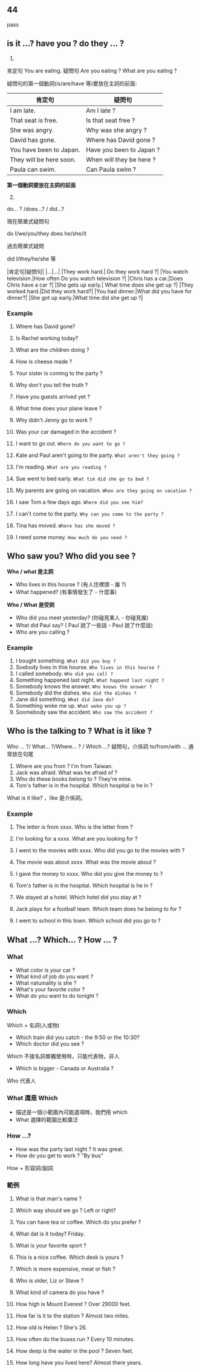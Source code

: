 ## 44
pass

## is it ...? have you  ? do they ... ?

1. 
肯定句 You are eating.
疑問句 Are you eating ? What are you eating ?

疑問句的第一個動詞(is/are/have 等)要放在主詞的前面:

|肯定句|疑問句|
|---|---|
|I am late.|Am I late ?|
|That seat is free.|Is that seat free ?|
|She was angry.| Why was she angry ?|
|David has gone.|Where has David gone ?|
|You have been to Japan.|Have you been to Japan ?|
|They will be here soon.|When will they be here ?|
|Paula can swim.| Can Paula swim ?|

**第一個動詞要放在主詞的前面**

2. 

do... ? /does...? / did...?

現在簡單式疑問句 

do I/we/you/they
does he/she/it

過去簡單式疑問

did I/they/he/she 等

|肯定句|疑問句|
|...|...|
|They work hard.| Do they work hard ?|
|You watch television.|How often Do you watch television ?|
|Chris has a car.|Does Chris have a car ?|
|She gets up early.| What time does she get up ?|
|They worked hard.|Did they work hard?|
|You had dinner.|What did you have for dinner?|
|She got up early.|What time did she get up ?|

### Example
1. Where has David gone?
2. Is Rachel working today?
3. What are the children doing ?
4. How is cheese made ?
5. Your sister is coming to the party ?
6. Why don't you tell the truth ?
7. Have you guests arrived yet ?
8. What time does your plane leave ?
9. Why didn't Jenny go to work ?
10. Was your car damaged in the accident ?

1. I want to go out. `Where do you want to go ?`
2. Kate and Paul aren't going to the party. `What aren't they going ?`
3. I'm reading. `What are you reading ?`
4. Sue went to bed early. `What tim did she go to bed ?`
5. My parents are going on vacation. `When are they going on vacation ?`
6. I saw Tom a few days ago. `Where did you see him?`
7. I can't come to the party. `Why can you come to the party ?`
8. Tina has moved. `Where has she moved ?`
9. I need some money. `How much do you need ?`

## Who saw you? Who did you see ?

**Who / what 是主詞**

- Who lives in this hourse ? (有人住裡頭 - 誰 ?)
- What happened? (有事情發生了 - 什麼事)

**Who / What 是受詞**

- Who did you meet yesterday? (你碰見某人 - 你碰見誰)
- What did Paul say? ( Paul 說了一些話 - Paul 說了什麼話)
- Who are you calling ?

### Example

1. I bought something. `What did you buy ?`
2. Soebody lives in thie hourse. `Who lives in this hourse ?`
3. I called somebody. `Who did you call ?`
4. Something happened last night. `What happend last night ?`
5. Somebody knows the answer. `Who knows the answer ?`
6. Somebody did the dishes. `Who did the dishes ?`
7. Jane did something. `What did Jane do?`
8. Something woke me up. `What woke you up ?`
9. Soomebody saw the accident. `Who saw the accident ?`

## Who is the talking to ? What is it like ?

Who ... ?/ What... ?/Where... ? / Which ...? 疑問句，介係詞 to/from/with ... 通常放在句尾

1. Where are you from ? I'm from Taiwan.
2. Jack was afraid. What was he afraid of ?
3. Who do these books belong to ? They're mine.
4. Tom's father is in the hospital. Which hospital is he in ?

What is it like? ，like 是介係詞。

### Example

1. The letter is from xxxx. Who is the letter from ?
2. I'm looking for a xxxx. What are you looking for ?
3. I went to the movies with xxxx. Who did you go to the movies with ?
4. The movie was about xxxx. What was the movie about ?
5. I gave the money to xxxx. Who did you give the money to ?

1. Tom's father is in the hospital. Which hospital is he in ?
2. We stayed at a hotel. Which hotel did you stay at ?
3. Jack plays for a football team. Which team does he belong to for ?
4. I went to school in this town. Which school did you go to ?

## What ...? Which... ? How ... ?
### What

- What color is your car ?
- What kind of job do you want ?
- What natuinality is she ?
- What's your favorite color ?
- What do you want to do tonight ?

### Which 

Which + 名詞(人或物)

- Which train did you catch - the 9:50 or the 10:30?
- Which doctor did you see ?

Which 不接名詞單獨使用時，只能代表物，非人

- Which is bigger - Canada or Australia ?

Who 代表人

### What 還是 Which

- 描述是一個小範圍內可能選項時，我們用 which
- What 選擇的範圍比較廣泛


### How ...?
- How was the party last night ? It was great.
- How do you get to work ? "By bus"

How + 形容詞/副詞

### 範例

1. What is that man's name ?
2. Which way should we go ? Left or right?
3. You can have tea or coffee. Which do you prefer ?
4. What dat is it today? Friday.
5. What is your favorite sport ?
6. This is a nice coffee. Which desk is yours ?
7. Which is more expensive, meat or fish ?
8. Who is older, Liz or Steve ?
9. What kind of camera do you have ?

1. How high is Mount Everest ? Over 29000 feet.
2. How far is it to the station ? Almost two miles.
3. How old is Helen ? She's 26.
4. How often do the buses run ? Every 10 minutes.
5. How deep is the water in the pool ? Seven feet.
6. How long have you lived here? Almost there years.
